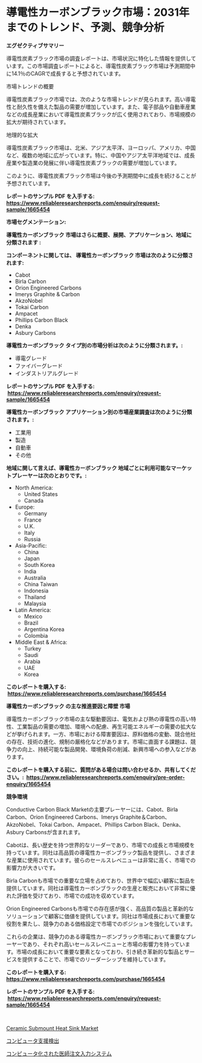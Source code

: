 <p><h1>導電性カーボンブラック市場：2031年までのトレンド、予測、競争分析</h1></p><p><strong>エグゼクティブサマリー</strong></p>
<p><p>導電性炭素ブラック市場の調査レポートは、市場状況に特化した情報を提供しています。この市場調査レポートによると、導電性炭素ブラック市場は予測期間中に14.1％のCAGRで成長すると予想されています。</p><p>市場トレンドの概要</p><p>導電性炭素ブラック市場では、次のような市場トレンドが見られます。高い導電性と耐久性を備えた製品の需要が増加しています。また、電子部品や自動車産業などの成長産業において導電性炭素ブラックが広く使用されており、市場規模の拡大が期待されています。</p><p>地理的な拡大</p><p>導電性炭素ブラック市場は、北米、アジア太平洋、ヨーロッパ、アメリカ、中国など、複数の地域に広がっています。特に、中国やアジア太平洋地域では、成長産業や製造業の発展に伴い導電性炭素ブラックの需要が増加しています。</p><p>このように、導電性炭素ブラック市場は今後の予測期間中に成長を続けることが予想されています。</p></p>
<p><strong>レポートのサンプル PDF を入手する: <a href="https://www.reliableresearchreports.com/enquiry/request-sample/1665454">https://www.reliableresearchreports.com/enquiry/request-sample/1665454</a></strong></p>
<p><strong>市場セグメンテーション:</strong></p>
<p><strong> 導電性カーボンブラック 市場はさらに概要、展開、アプリケーション、地域に分類されます :</strong></p>
<p><strong>コンポーネントに関しては、 導電性カーボンブラック 市場は次のように分類されます: &nbsp;</strong></p>
<p><ul><li>Cabot</li><li>Birla Carbon</li><li>Orion Engineered Carbons</li><li>Imerys Graphite & Carbon</li><li>AkzoNobel</li><li>Tokai Carbon</li><li>Ampacet</li><li>Phillips Carbon Black</li><li>Denka</li><li>Asbury Carbons</li></ul></p>
<p><strong> 導電性カーボンブラック タイプ別の市場分析は次のように分類されます。:</strong></p>
<p><ul><li>導電グレード</li><li>ファイバーグレード</li><li>インダストリアルグレード</li></ul></p>
<p><strong>レポートのサンプル PDF を入手する: &nbsp;<a href="https://www.reliableresearchreports.com/enquiry/request-sample/1665454">https://www.reliableresearchreports.com/enquiry/request-sample/1665454</a></strong></p>
<p><strong> 導電性カーボンブラック アプリケーション別の市場産業調査は次のように分類されます。:</strong></p>
<p><ul><li>工業用</li><li>製造</li><li>自動車</li><li>その他</li></ul></p>
<p><strong>地域に関して言えば、導電性カーボンブラック 地域ごとに利用可能なマーケットプレーヤーは次のとおりです。:</strong></p>
<p><ul>
    <li>
        North America:
        <ul>
            <li>United States</li>
            <li>Canada</li>
        </ul>
    </li>
    <li>
        Europe:
        <ul>
            <li>Germany</li>
            <li>France</li>
            <li>U.K.</li>
            <li>Italy</li>
            <li>Russia</li>
        </ul>
    </li>
    <li>
        Asia-Pacific:
        <ul>
            <li>China</li>
            <li>Japan</li>
            <li>South Korea</li>
            <li>India</li>
            <li>Australia</li>
            <li>China Taiwan</li>
            <li>Indonesia</li>
            <li>Thailand</li>
            <li>Malaysia</li>
        </ul>
    </li>
    <li>
        Latin America:
        <ul>
            <li>Mexico</li>
            <li>Brazil</li>
            <li>Argentina Korea</li>
            <li>Colombia</li>
        </ul>
    </li>
    <li>
        Middle East & Africa:
        <ul>
            <li>Turkey</li>
            <li>Saudi</li>
            <li>Arabia</li>
            <li>UAE</li>
            <li>Korea</li>
        </ul>
    </li>
    </ul></p>
<p><strong>このレポートを購入する: &nbsp;<a href="https://www.reliableresearchreports.com/purchase/1665454">https://www.reliableresearchreports.com/purchase/1665454</a></strong></p>
<p><strong>導電性カーボンブラック の主な推進要因と障壁 市場</strong></p>
<p><p>導電性カーボンブラック市場の主な駆動要因は、電気および熱の導電性の高い特性、工業製品の需要の増加、環境への配慮、再生可能エネルギーの需要の拡大などが挙げられます。一方、市場における障害要因は、原料価格の変動、競合他社の存在、技術の進化、規制の厳格化などがあります。市場に直面する課題は、競争力の向上、持続可能な製品開発、環境負荷の削減、新興市場への参入などがあります。</p></p>
<p><strong>このレポートを購入する前に、質問がある場合は問い合わせるか、共有してください。:&nbsp; <a href="https://www.reliableresearchreports.com/enquiry/pre-order-enquiry/1665454">https://www.reliableresearchreports.com/enquiry/pre-order-enquiry/1665454</a></strong></p>
<p><strong>競争環境</strong></p>
<p><p>Conductive Carbon Black Marketの主要プレーヤーには、Cabot、Birla Carbon、Orion Engineered Carbons、Imerys Graphite＆Carbon、AkzoNobel、Tokai Carbon、Ampacet、Phillips Carbon Black、Denka、Asbury Carbonsが含まれます。</p><p>Cabotは、長い歴史を持つ世界的なリーダーであり、市場での成長と市場規模を持っています。同社は高品質の導電性カーボンブラック製品を提供し、さまざまな産業に使用されています。彼らのセールスレベニューは非常に高く、市場での影響力が大きいです。</p><p>Birla Carbonも市場での重要な立場を占めており、世界中で幅広い顧客に製品を提供しています。同社は導電性カーボンブラックの生産と販売において非常に優れた評価を受けており、市場での成功を収めています。</p><p>Orion Engineered Carbonsも市場での存在感が強く、高品質の製品と革新的なソリューションで顧客に価値を提供しています。同社は市場成長において重要な役割を果たし、競争力のある価格設定で市場でのポジションを強化しています。</p><p>これらの企業は、競争力のある導電性カーボンブラック市場において重要なプレーヤーであり、それぞれ高いセールスレベニューと市場の影響力を持っています。市場の成長において重要な要素となっており、引き続き革新的な製品とサービスを提供することで、市場でのリーダーシップを維持しています。</p></p>
<p><strong>このレポートを購入する: &nbsp; <a href="https://www.reliableresearchreports.com/purchase/1665454">https://www.reliableresearchreports.com/purchase/1665454</a></strong></p>
<p><strong>レポートのサンプル PDF を入手する: &nbsp;<a href="https://www.reliableresearchreports.com/enquiry/request-sample/1665454">https://www.reliableresearchreports.com/enquiry/request-sample/1665454</a></strong><strong></strong></p>
<p>&nbsp;</p>
<p><p><a href="https://github.com/mbisetmhermsr/Market-Research-Report-List-1/blob/main/ceramic-submount-heat-sink-market.md">Ceramic Submount Heat Sink Market</a></p><p><a href="https://github.com/laurenreichert/Market-Research-Report-List-1/blob/main/252580714736.md">コンピュータ支援検出</a></p><p><a href="https://github.com/RodHoppe07/Market-Research-Report-List-1/blob/main/100809014737.md">コンピュータ化された医師注文入力システム</a></p></p>